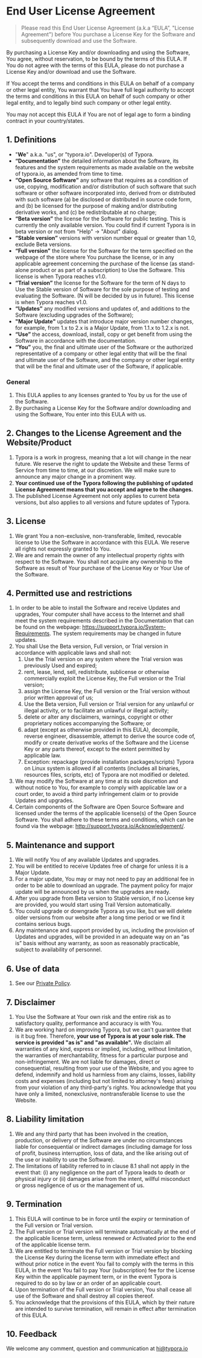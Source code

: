 # End User License Agreement

> Please read this End User License Agreement (a.k.a “EULA”, "License Agreement") before You purchase a License Key for the Software and subsequently download and use the Software.

By purchasing a License Key and/or downloading and using the Software, You agree, without reservation, to be bound by the terms of this EULA. If You do not agree with the terms of this EULA, please do not purchase a License Key and/or download and use the Software.

If You accept the terms and conditions in this EULA on behalf of a company or other legal entity, You warrant that You have full legal authority to accept the terms and conditions in this EULA on behalf of such company or other legal entity, and to legally bind such company or other legal entity.

You may not accept this EULA if You are not of legal age to form a binding contract in your country/states.

## 1. Definitions

- "**We**" a.k.a. "us", or "typora.io". Developer(s) of Typora.
- **“Documentation”** the detailed information about the Software, its features and the system requirements as made available on the website of typora.io, as amended from time to time.
- **“Open Source Software”** any software that requires as a condition of use, copying, modification and/or distribution of such software that such software or other software incorporated into, derived from or distributed with such software (a) be disclosed or distributed in source code form, and (b) be licensed for the purpose of making and/or distributing derivative works, and (c) be redistributable at no charge;
- **“Beta version”** the license for the Software for public testing. This is currently the only available version. You could find if current Typora is in beta version or not from "Help" -> "About" dialog.
- **“Stable version”** versions with version number equal or greater than 1.0, exclude Beta versions.
- **“Full version”** the license for the Software for the term specified on the webpage of the store where You purchase the license, or in any applicable agreement concerning the purchase of the license (as stand-alone product or as part of a subscription) to Use the Software. This license is when Typora reaches v1.0.
- **“Trial version”** the license for the Software for the term of N days to Use the Stable version of Software for the sole purpose of testing and evaluating the Software. (N will be decided by us in future). This license is when Typora reaches v1.0.
- **“Updates”** any modified versions and updates of, and additions to the Software (excluding upgrades of the Software);
- **"Major Update"** updates that introduce major version number changes, for example, from 1.x to 2.x is a  Major Update, from 1.1.x to 1.2.x is not.
- **“Use”** the access, download, install, copy or get benefit from using the Software in accordance with the documentation.
- **“You”** you, the final and ultimate user of the Software or the authorized representative of a company or other legal entity that will be the final and ultimate user of the Software, and the company or other legal entity that will be the final and ultimate user of the Software, if applicable.

### General

1. This EULA applies to any licenses granted to You by us for the use of the Software.
2. By purchasing a License Key for the Software and/or downloading and using the Software, You enter into this EULA with us.

## 2. Changes to the License Agreement and the Website/Product

1. Typora is a work in progress, meaning that a lot will change in the near future. We reserve the right to update the Website and these Terms of Service from time to time, at our discretion. We will make sure to announce any major change in a prominent way. 
2. **Your continued use of the Typora following the publishing of updated License Agreement means that you accept and agree to the changes.**
3. The published License Agreement not only applies to current beta versions, but also applies to all versions and future updates of Typora.

## 3. License

1. We grant You a non-exclusive, non-transferable, limited, revocable license to Use the Software in accordance with this EULA. We reserve all rights not expressly granted to You.
2. We are and remain the owner of any intellectual property rights with respect to the Software. You shall not acquire any ownership to the Software as result of Your purchase of the License Key or Your Use of the Software.

## 4. Permitted use and restrictions

1. In order to be able to install the Software and receive Updates and upgrades, Your computer shall have access to the Internet and shall meet the system requirements described in the Documentation that can be found on the webpage: https://support.typora.io/System-Requirements. The system requirements may be changed in future updates.
2. You shall Use the Beta version, Full version, or Trial version in accordance with applicable laws and shall not:
     1. Use the Trial version on any system where the Trial version was previously Used and expired;
     2. rent, lease, lend, sell, redistribute, sublicense or otherwise commercially exploit the License Key, the Full version or the Trial version;
     3. assign the License Key, the Full version or the Trial version without prior written approval of us;
     4. Use the Beta version, Full version or Trial version for any unlawful or illegal activity, or to facilitate an unlawful or illegal activity;
     5. delete or alter any disclaimers, warnings, copyright or other proprietary notices accompanying the Software; or
     6. adapt (except as otherwise provided in this EULA), decompile, reverse engineer, disassemble, attempt to derive the source code of, modify or create derivative works of the Software and the License Key or any parts thereof, except to the extent permitted by applicable law.
     7. Exception: repackage (provide installation packages/scripts) Typora on Linux system is allowed if all contents (includes all binaries, resources files, scripts, etc) of Typora are not modified or deleted.
3. We may modify the Software at any time at its sole discretion and without notice to You, for example to comply with applicable law or a court order, to avoid a third party infringement claim or to provide Updates and upgrades.
4. Certain components of the Software are Open Source Software and licensed under the terms of the applicable license(s) of the Open Source Software. You shall adhere to these terms and conditions, which can be found via the webpage: http://support.typora.io/Acknowledgement/.

## 5. Maintenance and support

1. We will notify You of any available Updates and upgrades.
2. You will be entitled to receive Updates free of charge for unless it is a Major Update. 
3. For a major update, You may or may not need to pay an additional fee in order to be able to download an upgrade. The payment policy for major update will be announced by us when the upgrades are ready.
4. After you upgrade from Beta version to Stable version, if no License key are provided, you would start using Trail Version automatically.
5. You could upgrade or downgrade Typora as you like, but we will delete older versions from our website after a long time period or we find it contains serious bugs.
6. Any maintenance and support provided by us, including the provision of Updates and upgrades, will be provided in an adequate way on an “as is” basis without any warranty, as soon as reasonably practicable, subject to availability of personnel.

## 6. Use of data

1. See our [Private Policy](https://support.typora.io/Privacy-Policy/).

## 7. Disclaimer

1. You Use the Software at Your own risk and the entire risk as to satisfactory quality, performance and accuracy is with You.
2. We are working hard on improving Typora, but we can't guarantee that is it bug free. Therefore, **your use of Typora is at your sole risk. The service is provided "as is" and "as available".** We disclaim all warranties of any kind, express or implied, including, without limitation, the warranties of merchantability, fitness for a particular purpose and non-infringement. We are not liable for damages, direct or consequential, resulting from your use of the Website, and you agree to defend, indemnify and hold us harmless from any claims, losses, liability costs and expenses (including but not limited to attorney's fees) arising from your violation of any third-party's rights. You acknowledge that you have only a limited, nonexclusive, nontransferable license to use the Website.

## 8. Liability limitation

1. We and any third party that has been involved in the creation, production, or delivery of the Software are under no circumstances liable for consequential or indirect damages (including damage for loss of profit, business interruption, loss of data, and the like arising out of the use or inability to use the Software).
2. The limitations of liability referred to in clause 8.1 shall not apply in the event that: (i) any negligence on the part of Typora leads to death or physical injury or (ii) damages arise from the intent, willful misconduct or gross negligence of us or the management of us.

## 9. Termination

1. This EULA will continue to be in force until the expiry or termination of the Full version or Trial version.
2. The Full version or Trial version will terminate automatically at the end of the applicable license term, unless renewed or Activated prior to the end of the applicable license term.
3. We are entitled to terminate the Full version or Trial version by blocking the License Key during the license term with immediate effect and without prior notice in the event You fail to comply with the terms in this EULA, in the event You fail to pay Your (subscription) fee for the License Key within the applicable payment term, or in the event Typora is required to do so by law or an order of an applicable court.
4. Upon termination of the Full version or Trial version, You shall cease all use of the Software and shall destroy all copies thereof.
5. You acknowledge that the provisions of this EULA, which by their nature are intended to survive termination, will remain in effect after termination of this EULA.

## 10. Feedback

We welcome any comment, question and communication at hi@typora.io